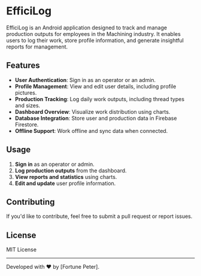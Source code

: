 # EfficiLog

EfficiLog is an Android application designed to track and manage production outputs for employees in the Machining industry. 
It enables users to log their work, store profile information, and generate insightful reports for management.

## Features
- **User Authentication**: Sign in as an operator or an admin.
- **Profile Management**: View and edit user details, including profile pictures.
- **Production Tracking**: Log daily work outputs, including thread types and sizes.
- **Dashboard Overview**: Visualize work distribution using charts.
- **Database Integration**: Store user and production data in Firebase Firestore.
- **Offline Support**: Work offline and sync data when connected.


## Usage
1. **Sign in** as an operator or admin.
2. **Log production outputs** from the dashboard.
3. **View reports and statistics** using charts.
4. **Edit and update** user profile information.

## Contributing
If you'd like to contribute, feel free to submit a pull request or report issues.

## License
MIT License

---
Developed with ❤️ by [Fortune Peter].

